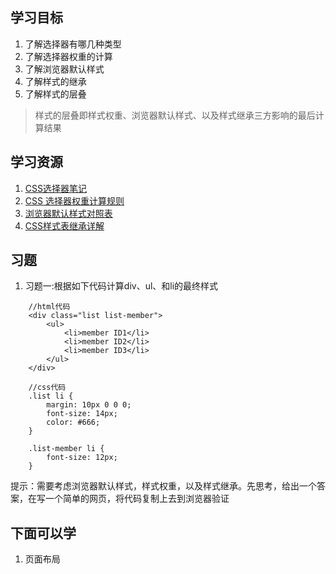 ## 学习目标

1. 了解选择器有哪几种类型
2. 了解选择器权重的计算
3. 了解浏览器默认样式
4. 了解样式的继承
5. 了解样式的层叠
> 样式的层叠即样式权重、浏览器默认样式、以及样式继承三方影响的最后计算结果

## 学习资源
1. [CSS选择器笔记](http://www.ruanyifeng.com/blog/2009/03/css_selectors.html)
2. [CSS 选择器权重计算规则](http://www.imooc.com/article/14629)
3. [浏览器默认样式对照表](http://developer.doyoe.com/default-style/)
4. [CSS样式表继承详解](http://www.cnphp.info/css-style-inheritance.html)

## 习题
1. 习题一:根据如下代码计算div、ul、和li的最终样式
```
    //html代码
    <div class="list list-member">
        <ul>
            <li>member ID1</li>
            <li>member ID2</li>
            <li>member ID3</li>
        </ul>
    </div>

    //css代码
    .list li {
        margin: 10px 0 0 0;
        font-size: 14px;
        color: #666;
    }

    .list-member li {
        font-size: 12px;
    }
```

提示：需要考虑浏览器默认样式，样式权重，以及样式继承。先思考，给出一个答案，在写一个简单的网页，将代码复制上去到浏览器验证

## 下面可以学
1. 页面布局
